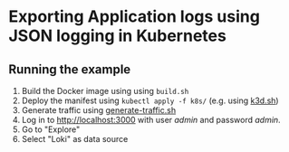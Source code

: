 # Exporting Application logs using JSON logging in Kubernetes

## Running the example

1. Build the Docker image using using `build.sh`
2. Deploy the manifest using `kubectl apply -f k8s/` (e.g. using [k3d.sh](k3d.sh))
3. Generate traffic using [generate-traffic.sh](../../../generate-traffic.sh)
4. Log in to [http://localhost:3000](http://localhost:3000) with user _admin_ and password _admin_.
5. Go to "Explore"
6. Select "Loki" as data source
